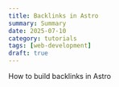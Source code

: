 ```yaml
---
title: Backlinks in Astro
summary: Summary
date: 2025-07-10
category: tutorials
tags: [web-development]
draft: true
---
```


How to build backlinks in Astro
